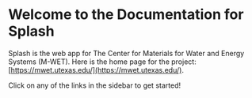 # Welcome to the Documentation for Splash
Splash is the web app for The Center for Materials for Water and Energy Systems (M-WET). 
Here is the home page for the project: [https://mwet.utexas.edu/](https://mwet.utexas.edu/).

Click on any of the links in the sidebar to get started!